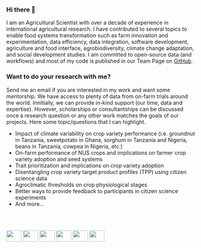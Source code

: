 ### Hi there 👋

I am an Agricultural Scientist with over a decade of experience in international agricultural research. I have contributed to several topics to enable food systems transformation such as farm innovation and experimentation, data efficiency, data integration, software development, agriculture and food interface, agrobiodiversity, climate change adaptation, and social development studies. I am committed to open-source data (and workflows) and most of my code is published in our Team Page on [GitHub](https://github.com/AgrDataSci). 

### Want to do your research with me?

Send me an email if you are interested in my work and want some mentorship. We have access to plenty of data from on-farm trials around the world. Innitially, we can provide in-kind support (our time, data and expertise). However, scholarships or consultantships can be discussed once a research question or any other work matches the goals of our projects. Here some topic/questions that I can highlight.

- Impact of climate variability on crop variety performance (i.e. groundnut in Tanzania, sweetpotato in Ghana, sorghum in Tanzania and Nigeria, beans in Tanzania, cowpea in Nigeria, etc.)
- On-farm performance of NUS crops and implications on farmer crop variety adoption and seed systems 
- Trait prioritization and implications on crop variety adoption
- Disentangling crop variety target product profiles (TPP) using citizen science data 
- Agroclimatic thresholds on crop physiological stages  
- Better ways to provide feedback to participants in citizen science experiments
- And more...

<br/><br/>

<p align="left">
<a href="mailto:k.desousa@cgiar.org" target="blank"><img align="center" src="https://cdn.jsdelivr.net/npm/simple-icons@3.0.1/icons/gmail.svg" alt="" height="30" width="40" /></a>
<a href="https://scholar.google.com/citations?user=fDwVmiMAAAAJ" target="blank"><img align="center" src="https://cdn.jsdelivr.net/npm/simple-icons@3.0.1/icons/googlescholar.svg" alt="" height="30" width="40" /></a>
<a href="https://orcid.org/0000-0002-7571-7845" target="blank"><img align="center" src="https://cdn.jsdelivr.net/npm/simple-icons@3.0.1/icons/orcid.svg" alt="" height="30" width="40" /></a>
<a href="https://www.researchgate.net/profile/Kaue-De-Sousa" target="blank"><img align="center" src="https://cdn.jsdelivr.net/npm/simple-icons@3.0.1/icons/researchgate.svg" alt="" height="30" width="40" /></a>
<a href="https://www.linkedin.com/in/kauedesousa/" target="blank"><img align="center" src="https://cdn.jsdelivr.net/npm/simple-icons@3.0.1/icons/linkedin.svg" alt="" height="30" width="40" /></a>
<a href="http://lattes.cnpq.br/0127048096715282" target="blank"><img align="center" src="https://cdn.jsdelivr.net/npm/simple-icons@3.0.1/icons/abstract.svg" alt="" height="30" width="40" /></a>
</p>



